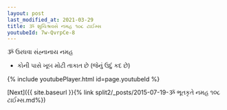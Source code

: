 ```yaml
---
layout: post
last_modified_at: 2021-03-29
title: ૐ શુચિશ્રવસે નમહ ૧૦૮ ટાઈમ્સ
youtubeId: 7w-QvrpCe-8
---
```

 
 
 ૐ ઉરધવા સંહ્નાનાય નમહ  
 
 -  કોની પાસે ખૂબ મોટી તાકાત છે (જેનું ઉદું કદ છે) 
 
  
 
  
 
 
 
 
 
 


{% include youtubePlayer.html id=page.youtubeId %}
 
[Next]({{ site.baseurl }}{% link  split2/_posts/2015-07-19-ૐ ભૂતકૃતે નમહ ૧૦૮ ટાઈમ્સ.md%})
 

